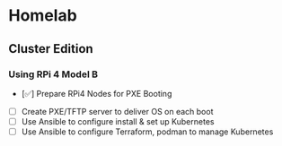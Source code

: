 
# Homelab

## Cluster Edition

### Using RPi 4 Model B

- [✅]  Prepare RPi4 Nodes for PXE Booting
- [ ]   Create PXE/TFTP server to deliver OS on each boot
- [ ]   Use Ansible to configure install & set up Kubernetes
- [ ]   Use Ansible to configure Terraform, podman to manage Kubernetes